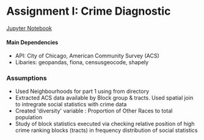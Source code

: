 # Assignment I: Crime Diagnostic

[Jupyter Notebook](https://github.com/parthkhare/Machine-Learning-for-Public-Polcy/blob/master/Crime_Analysis/Crime_HW1.ipynb)

#### Main Dependencies 
+ API: City of Chicago, American Community Survey (ACS)
+ Libaries: geopandas, fiona, censusgeocode, shapely

### Assumptions
+ Used Neighbourhoods for part 1 using from directory
+ Extracted ACS data available by Block group & tracts. Used spatial join to intregrate social statistics with crime data
+ Created 'diversity' variable : Proportion of Other Races to total population
+ Study of block statistics executed via checking relative position of high crime ranking blocks (tracts) in frequency distribution of social statistics 
